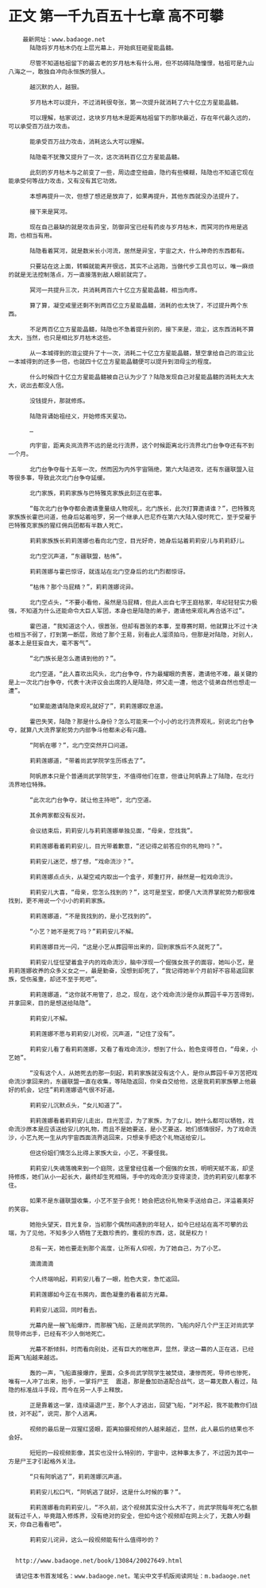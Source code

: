 # 正文 第一千九百五十七章 高不可攀
        最新网址：www.badaoge.net
          陆隐将岁月枯木仍在上层光幕上，开始疯狂砸星能晶髓。
      
          尽管不知道枯祖留下的最古老的岁月枯木有什么用，但不妨碍陆隐憧憬，枯祖可是九山八海之一，敢独自冲向永恒族的狠人。
      
          越沉默的人，越狠。
      
          岁月枯木可以提升，不过消耗很夸张，第一次提升就消耗了六十亿立方星能晶髓。
      
          可以理解，枯家说过，这块岁月枯木是距离枯祖留下的那块最近，存在年代最久远的，可以承受百万战力攻击。
      
          能承受百万战力攻击，消耗这么大可以理解。
      
          陆隐毫不犹豫又提升了一次，这次消耗百亿立方星能晶髓。
      
          此刻的岁月枯木与之前变了一些，周边虚空扭曲，隐约有些模糊，陆隐也不知道它现在能承受何等战力攻击，又有没有其它功效。
      
          本想再提升一次，但想了想还是放弃了，如果再提升，其他东西就没办法提升了。
      
          接下来是冥河。
      
          现在自己最缺的就是攻击异宝，防御异宝已经有药皮与岁月枯木，而冥河的作用是逃跑，也相当有用。
      
          陆隐看着冥河，就是数米长小河流，居然是异宝，宇宙之大，什么神奇的东西都有。
      
          只要站在这上面，转瞬就能离开很远，其实不止逃跑，当做代步工具也可以，唯一麻烦的就是无法控制落点，万一直接落到敌人眼前就完了。
      
          冥河一共提升三次，共消耗两百六十亿立方星能晶髓，相当肉疼。
      
          算了算，凝空戒里还剩不到两百亿立方星能晶髓，消耗的也太快了，不过提升两个东西。
      
          不足两百亿立方星能晶髓，陆隐也不急着提升别的，接下来是，泪尘，这东西消耗不算太大，当然，也只是相比岁月枯木这些。
      
          从一本城得到的泪尘提升了十一次，消耗二十亿立方星能晶髓，慧空拿给自己的泪尘比一本城得到的还多一倍，也就四十亿立方星能晶髓便可以提升到泪母尘的程度。
      
          什么时候四十亿立方星能晶髓被自己认为少了？陆隐发现自己对星能晶髓的消耗太大太大，说出去都没人信。
      
          没钱提升，那就修炼。
      
          陆隐背诵始祖经义，开始修炼天星功。
      
          …
      
          内宇宙，距离炎岚流界不远的是北行流界，这个时候距离北行流界北门台争夺还有不到一个月。
      
          北门台争夺每十五年一次，然而因为内外宇宙隔绝，第六大陆进攻，还有东疆联盟入驻等很多事，导致此次北门台争夺延缓。
      
          北门家族，莉莉家族与巴特雅克家族此刻正在密事。
      
          “每次北门台争夺都会邀请重量级人物观礼，北门族长，此次打算邀请谁？”，巴特雅克家族族长霍巴问道，他身后站着哈罗，另一个继承人巴尼乔在第六大陆入侵时死亡，至于受雇于巴特雅克家族的猩红佣兵团都有半数人死亡。
      
          莉莉家族族长莉莉莲娜也看向北门空，目光好奇，她身后站着莉莉安儿与莉莉舒儿。
      
          北门空沉声道，“东疆联盟，枯伟”。
      
          莉莉莲娜与霍巴惊讶，就连站在北门空身后的北门烈都惊讶。
      
          “枯伟？那个马屁精？”，莉莉莲娜诧异。
      
          北门空点头，“不要小看他，虽然是马屁精，但此人出自七字王庭枯家，年纪轻轻实力极强，不知道为什么还能命令大巨人军团，本身也是陆隐的弟子，邀请他来观礼再合适不过”。
      
          霍巴道，“我知道这个人，很嚣张，但却有嚣张的本事，至尊赛时期，他就算比不过十决也相当不弱了，打到第一断层，败给了那个王易，别看此人溜须拍马，但那是对陆隐，对别人，基本上是狂妄自大，毫不客气”。
      
          “北门族长是怎么邀请到他的？”。
      
          北门空道，“此人喜欢出风头，北门台争夺，作为最耀眼的贵客，邀请他不难，最关键的是上一次北门台争夺，代表十决评议会出席的人是陆隐，师父走一遭，他这个徒弟自然也想走一遭”。
      
          “如果能邀请陆隐来观礼就好了”，莉莉莲娜叹息道。
      
          霍巴失笑，陆隐？那是什么身份？怎么可能来一个小小的北行流界观礼，别说北门台争夺，就算八大流界掌舵势力内部争斗他都未必有兴趣。
      
          “阿帆在哪？”，北门空突然开口问道。
      
          莉莉莲娜道，“带着尚武学院学生历练去了”。
      
          阿帆原本只是个普通尚武学院学生，不值得他们在意，但谁让阿帆靠上了陆隐，在北行流界地位特殊。
      
          “此次北门台争夺，就让他主持吧”，北门空道。
      
          其余两家都没有反对。
      
          会议结束后，莉莉安儿与莉莉莲娜单独见面，“母亲，您找我”。
      
          莉莉莲娜看着莉莉安儿，目光带着歉意，“还记得之前答应你的礼物吗？”。
      
          莉莉安儿迷茫，想了想，“戏命流沙？”。
      
          莉莉莲娜点点头，从凝空戒内取出一个盒子，郑重打开，赫然是一粒戏命流沙。
      
          莉莉安儿大喜，“母亲，您怎么找到的？”，这可是至宝，即便八大流界掌舵势力都很难找到，更不用说一个小小的莉莉家族。
      
          莉莉莲娜道，“不是我找到的，是小艺找到的”。
      
          “小艺？她不是死了吗？”莉莉安儿不解。
      
          莉莉莲娜目光一闪，“这是小艺从葬园带出来的，回到家族后不久就死了”。
      
          莉莉安儿怔怔望着盒子内的戏命流沙，脑中浮现一个倔强女孩子的面容，她叫小艺，是莉莉莲娜收养的众多义女之一，最是勤奋，没想到却死了，“我记得她半个月前好不容易返回家族，受伤虽重，却还不至于死吧”。
      
          莉莉莲娜道，“这你就不用管了，总之，现在，这个戏命流沙是你从葬园千辛万苦得到，并拿回来，目的是想送给陆隐”。
      
          莉莉安儿不解。
      
          莉莉莲娜不愿与莉莉安儿对视，沉声道，“记住了没有”。
      
          莉莉安儿看了看莉莉莲娜，又看了看戏命流沙，想到了什么，脸色变得苍白，“母亲，小艺她”。
      
          “没有这个人，从她死去的那一刻起，莉莉家族就没有这个人，是你从葬园千辛万苦把戏命流沙拿回来的，东疆联盟一直在收集，等陆隐返回，你亲自交给他，这是我莉莉家族攀上他最好的机会，记住”莉莉莲娜语气很不好道。
      
          莉莉安儿沉默点头，“女儿知道了”。
      
          莉莉莲娜看着莉莉安儿走出，目光苦涩，为了家族，为了女儿，她什么都可以牺牲，戏命流沙原本是应该送给安儿的礼物，而且不是她要送，是小艺要送，她们感情很好，为了戏命流沙，小艺九死一生从内宇宙西面流界逃回来，只想亲手把这个礼物送给安儿。
      
          但这份姐们情怎么比得上家族大业，小艺，不要怪我。
      
          莉莉安儿失魂落魄来到一个庭院，这里曾经住着一个倔强的女孩，明明天赋不高，却坚持修炼，她们从小一起长大，最终却生死相隔，手中的戏命流沙变得滚烫，烫的莉莉安儿都拿不住。
      
          如果不是东疆联盟收集，小艺不至于会死！她会把这份礼物亲手送给自己，洋溢着美好的笑容。
      
          她抬头望天，目光复杂，当初那个偶然间遇到的年轻人，如今已经站在高不可攀的云端，为了见他，不知多少人牺牲了无数珍贵的，重视的东西，这，就是权力！
      
          总有一天，她也要走到那个高度，让所有人仰视，为了她自己，为了小艺。
      
          滴滴滴滴
      
          个人终端响起，莉莉安儿看了一眼，脸色大变，急忙返回。
      
          莉莉莲娜如今正在书房内，面色凝重的看着前方光幕。
      
          莉莉安儿返回，同时看去。
      
          光幕内是一艘飞船爆炸，而那艘飞船，正是尚武学院的，飞船内好几个尸王正对尚武学院导师出手，已经有不少人倒地死亡。
      
          光幕不断倾斜，时而看向别处，还有巨大的喘息声，显然，录这一幕的人正在逃，已经距离飞船越来越远。
      
          轰的一声，飞船直接爆炸，里面，众多尚武学院学生被焚烧，凄惨而死，导师也惨死，唯有一人冲了出来，抬手，一掌将尸王  震退，那是叠加劲道配合战气，这一幕无数人看过，陆隐的标准战斗手段，而今在另一人手上释放。
      
          正是靠着这一掌，连续逼退尸王，那个人才逃出，回望飞船，“对不起，我不能教你们战技，对不起”，说完，那个人逃离。
      
          视频的最后是一双猩红竖眼，距离拍摄视频的人越来越近，显然，此人最后的结果也不会好。
      
          短短的一段视频影像，其实也没什么特别的，宇宙中，这种事太多了，不过因为其中一方是尸王才引起格外关注。
      
          “只有阿帆逃了”，莉莉莲娜沉声道。
      
          莉莉安儿松口气，“阿帆逃了就好，这是什么时候的事？”。
      
          莉莉莲娜看向莉莉安儿，“不久前，这个视频其实没什么大不了，尚武学院每年死亡名额就有过千人，毕竟踏入修炼界，没有绝对的安全，但如今这个视频却在网上火了，无数人吵翻天，你自己看看吧”。
      
          莉莉安儿诧异，这么一段视频能有什么值得吵的？
      
      
      http://www.badaoge.net/book/13084/20027649.html
      
      请记住本书首发域名：www.badaoge.net。笔尖中文手机版阅读网址：m.badaoge.net